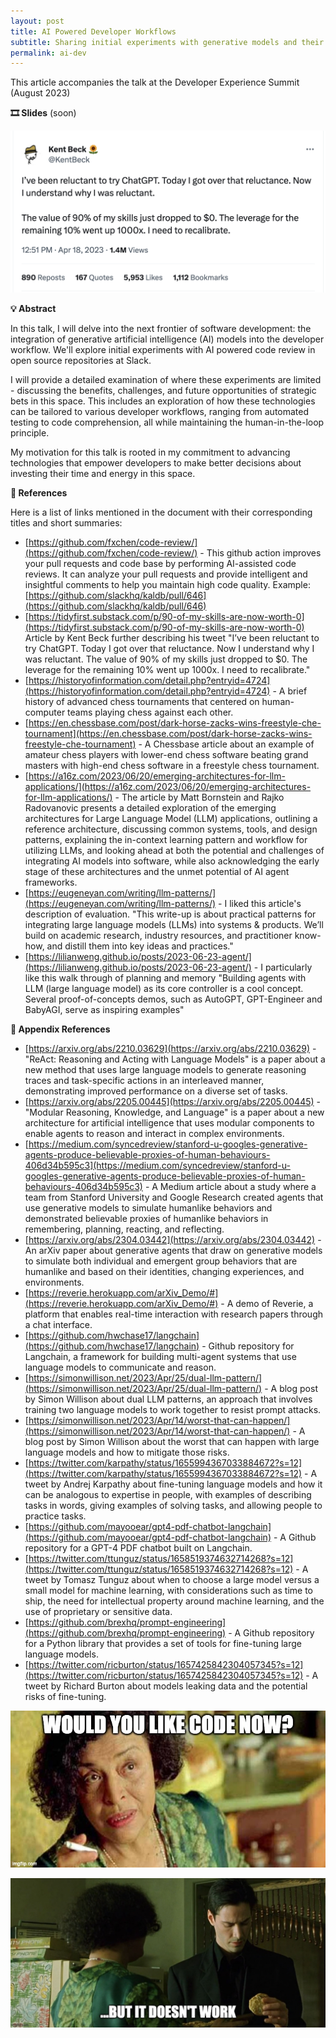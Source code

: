 ```yaml
---
layout: post
title: AI Powered Developer Workflows
subtitle: Sharing initial experiments with generative models and their challenges in developer workflows
permalink: ai-dev
---
```


This article accompanies the talk at the Developer Experience Summit (August 2023)

**🎞️ Slides** (soon)

[![Tweet: Kent Beck][kent-beck]](/img-posts/ai-code-review-kent-beck.png)

[kent-beck]: /img-posts/ai-code-review-kent-beck.png
[review-oracle]: /img-posts/ai-code-review-oracle.png
[oracle-yet]: /img-posts/ai-code-review-oracle-yet.png

**💡 Abstract**

In this talk, I will delve into the next frontier of software development: the integration of generative artificial intelligence (AI) models into the developer workflow. We'll explore initial experiments with AI powered code review in open source repositories at Slack.

I will provide a detailed examination of where these experiments are limited - discussing the benefits, challenges, and future opportunities of strategic bets in this space. This includes an exploration of how these technologies can be tailored to various developer workflows, ranging from automated testing to code comprehension, all while maintaining the human-in-the-loop principle.

My motivation for this talk is rooted in my commitment to advancing technologies that empower developers to make better decisions about investing their time and energy in this space.

**🔗 References**

Here is a list of links mentioned in the document with their corresponding titles and short summaries:

- [https://github.com/fxchen/code-review/](https://github.com/fxchen/code-review/) - This github action improves your pull requests and code base by performing AI-assisted code reviews. It can analyze your pull requests and provide intelligent and insightful comments to help you maintain high code quality. Example: [https://github.com/slackhq/kaldb/pull/646](https://github.com/slackhq/kaldb/pull/646)
- [https://tidyfirst.substack.com/p/90-of-my-skills-are-now-worth-0](https://tidyfirst.substack.com/p/90-of-my-skills-are-now-worth-0) Article by Kent Beck further describing his tweet "I’ve been reluctant to try ChatGPT. Today I got over that reluctance. Now I understand why I was reluctant. The value of 90% of my skills just dropped to $0. The leverage for the remaining 10% went up 1000x. I need to recalibrate."
- [https://historyofinformation.com/detail.php?entryid=4724](https://historyofinformation.com/detail.php?entryid=4724) - A brief history of advanced chess tournaments that centered on human-computer teams playing chess against each other.
- [https://en.chessbase.com/post/dark-horse-zacks-wins-freestyle-che-tournament](https://en.chessbase.com/post/dark-horse-zacks-wins-freestyle-che-tournament) - A Chessbase article about an example of amateur chess players with lower-end chess software beating grand masters with high-end chess software in a freestyle chess tournament.
- [https://a16z.com/2023/06/20/emerging-architectures-for-llm-applications/](https://a16z.com/2023/06/20/emerging-architectures-for-llm-applications/) - The article by Matt Bornstein and Rajko Radovanovic presents a detailed exploration of the emerging architectures for Large Language Model (LLM) applications, outlining a reference architecture, discussing common systems, tools, and design patterns, explaining the in-context learning pattern and workflow for utilizing LLMs, and looking ahead at both the potential and challenges of integrating AI models into software, while also acknowledging the early stage of these architectures and the unmet potential of AI agent frameworks.
- [https://eugeneyan.com/writing/llm-patterns/](https://eugeneyan.com/writing/llm-patterns/) - I liked this article's description of evaluation. "This write-up is about practical patterns for integrating large language models (LLMs) into systems & products. We’ll build on academic research, industry resources, and practitioner know-how, and distill them into key ideas and practices."
- [https://lilianweng.github.io/posts/2023-06-23-agent/](https://lilianweng.github.io/posts/2023-06-23-agent/) - I particularly like this walk through of planning and memory "Building agents with LLM (large language model) as its core controller is a cool concept. Several proof-of-concepts demos, such as AutoGPT, GPT-Engineer and BabyAGI, serve as inspiring examples"


**🔗 Appendix References**

- [https://arxiv.org/abs/2210.03629](https://arxiv.org/abs/2210.03629) - "ReAct: Reasoning and Acting with Language Models" is a paper about a new method that uses large language models to generate reasoning traces and task-specific actions in an interleaved manner, demonstrating improved performance on a diverse set of tasks.
- [https://arxiv.org/abs/2205.00445](https://arxiv.org/abs/2205.00445) - "Modular Reasoning, Knowledge, and Language" is a paper about a new architecture for artificial intelligence that uses modular components to enable agents to reason and interact in complex environments.
- [https://medium.com/syncedreview/stanford-u-googles-generative-agents-produce-believable-proxies-of-human-behaviours-406d34b595c3](https://medium.com/syncedreview/stanford-u-googles-generative-agents-produce-believable-proxies-of-human-behaviours-406d34b595c3) - A Medium article about a study where a team from Stanford University and Google Research created agents that use generative models to simulate humanlike behaviors and demonstrated believable proxies of humanlike behaviors in remembering, planning, reacting, and reflecting.
- [https://arxiv.org/abs/2304.03442](https://arxiv.org/abs/2304.03442) - An arXiv paper about generative agents that draw on generative models to simulate both individual and emergent group behaviors that are humanlike and based on their identities, changing experiences, and environments.
- [https://reverie.herokuapp.com/arXiv_Demo/#](https://reverie.herokuapp.com/arXiv_Demo/#) - A demo of Reverie, a platform that enables real-time interaction with research papers through a chat interface.
- [https://github.com/hwchase17/langchain](https://github.com/hwchase17/langchain) - Github repository for Langchain, a framework for building multi-agent systems that use language models to communicate and reason.
- [https://simonwillison.net/2023/Apr/25/dual-llm-pattern/](https://simonwillison.net/2023/Apr/25/dual-llm-pattern/) - A blog post by Simon Willison about dual LLM patterns, an approach that involves training two language models to work together to resist prompt attacks.
- [https://simonwillison.net/2023/Apr/14/worst-that-can-happen/](https://simonwillison.net/2023/Apr/14/worst-that-can-happen/) - A blog post by Simon Willison about the worst that can happen with large language models and how to mitigate those risks.
- [https://twitter.com/karpathy/status/1655994367033884672?s=12](https://twitter.com/karpathy/status/1655994367033884672?s=12) - A tweet by Andrej Karpathy about fine-tuning language models and how it can be analogous to expertise in people, with examples of describing tasks in words, giving examples of solving tasks, and allowing people to practice tasks.
- [https://github.com/mayooear/gpt4-pdf-chatbot-langchain](https://github.com/mayooear/gpt4-pdf-chatbot-langchain) - A Github repository for a GPT-4 PDF chatbot built on Langchain.
- [https://twitter.com/ttunguz/status/1658519374632714268?s=12](https://twitter.com/ttunguz/status/1658519374632714268?s=12) - A tweet by Tomasz Tunguz about when to choose a large model versus a small model for machine learning, with considerations such as time to ship, the need for intellectual property around machine learning, and the use of proprietary or sensitive data.
- [https://github.com/brexhq/prompt-engineering](https://github.com/brexhq/prompt-engineering) - A Github repository for a Python library that provides a set of tools for fine-tuning large language models.
- [https://twitter.com/ricburton/status/1657425842304057345?s=12](https://twitter.com/ricburton/status/1657425842304057345?s=12) - A tweet by Richard Burton about models leaking data and the potential risks of fine-tuning.

[![Would you like code][review-oracle]](/img-posts/ai-entered-chat-intro.png)

[![It doesn't work yet!][oracle-yet]](/img-posts/ai-code-review-oracle-yet.png)
